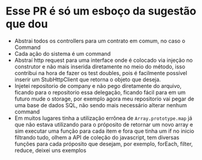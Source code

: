# Esse PR é só um esboço da sugestão que dou

- Abstrai todos os controllers para um contrato em comum, no caso o Command
- Cada ação do sistema é um command
- Abstraí http request para uma interface onde é colocado via injeção no construtor e não mais inserida diretamente no meio do método, isso contribui na hora de fazer os test doubles, pois é facilmente possível inserir um StubHttpClient que retorna o objeto que deseja.
- Injetei repositorio de company e não pego diretamente do arquivo, ficando para o repositorio essa delegação, ficando fácil para em um futuro mude o storage, por exemplo agora meu repositorio vai pegar de uma base de dados SQL, não sendo mais necessário alterar nenhum command
- Em muitos lugares tinha a utilização errônea de `Array.prototype.map` já que não estava utilizando para o próposito de retornar um novo array e sim executar uma função para cada item e fora que tinha um if no inicio filtrando tudo, olhem a API de coleção do javascript, tem diversas funções para cada próposito que desejam, por exemplo, forEach, filter, reduce, deixei uns exemplos